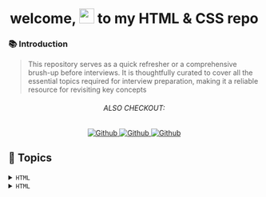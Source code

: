 <h1 align="center"> welcome, <img src="https://media.giphy.com/media/hvRJCLFzcasrR4ia7z/giphy.gif" width="30px"/> to my HTML & CSS repo </h1>

### 📚 Introduction

> This repository serves as a quick refresher or a comprehensive brush-up before interviews. It is thoughtfully curated to cover all the essential topics required for interview preparation, making it a reliable resource for revisiting key concepts

<h6 align="center">ALSO CHECKOUT: </h6>

<p align="center">
    <a href=""  align="left" alt="Github" title="github">
        <img src="https://img.shields.io/badge/Complete--HTML--CSS-D2B48C?style=for-the-badge&logo=github&logoColor=white" alt="Github"/>
    </a>
    <a href="https://github.com/Developer-RONNIE/JS-Tutorial"  align="left" alt="Github" title="github">
        <img src="https://img.shields.io/badge/Complete--JavaScript--Tutorial-blue?style=for-the-badge&logo=github&logoColor=white" alt="Github"/>
    </a>
    <a href=""  align="left" alt="Github" title="github">
        <img src="https://img.shields.io/badge/Complete--React--Tutorial-D2B48C?style=for-the-badge&logo=github&logoColor=white" alt="Github"/>
    </a>
    
</p>

## <a name="snippets"> 📃 Topics  </a>

<details>
<summary><code>HTML</code></summary>
1. 
2.
3. 
4. 
</details> 
<details>
<summary><code>HTML</code></summary>
</details>